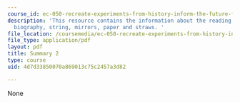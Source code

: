 ```yaml
---
course_id: ec-050-recreate-experiments-from-history-inform-the-future-from-the-past-galileo-january-iap-2010
description: 'This resource contains the information about the reading on Galileo?s
  biography, string, mirrors, paper and straws. '
file_location: /coursemedia/ec-050-recreate-experiments-from-history-inform-the-future-from-the-past-galileo-january-iap-2010/4d7d33850070a869013c75c2457a3d82_MITEC_050IAP10_sum02.pdf
file_type: application/pdf
layout: pdf
title: Summary 2
type: course
uid: 4d7d33850070a869013c75c2457a3d82

---
```

None